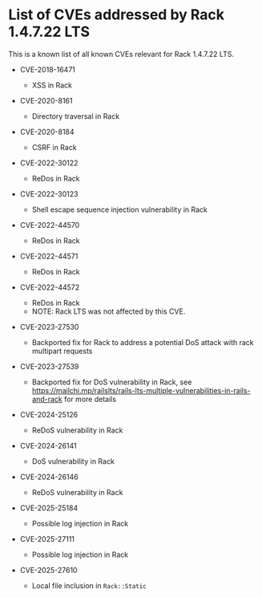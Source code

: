 # List of CVEs addressed by Rack 1.4.7.22 LTS

This is a known list of all known CVEs relevant for Rack 1.4.7.22 LTS.

- CVE-2018-16471
  - XSS in Rack

- CVE-2020-8161
  - Directory traversal in Rack

- CVE-2020-8184
  - CSRF in Rack

- CVE-2022-30122
  - ReDos in Rack

- CVE-2022-30123
  - Shell escape sequence injection vulnerability in Rack

- CVE-2022-44570
  - ReDos in Rack

- CVE-2022-44571
  - ReDos in Rack

- CVE-2022-44572
  - ReDos in Rack
  - NOTE: Rack LTS was not affected by this CVE.

- CVE-2023-27530
  - Backported fix for Rack to address a potential DoS attack with rack multipart requests

- CVE-2023-27539
  - Backported fix for DoS vulnerability in Rack, see https://mailchi.mp/railslts/rails-lts-multiple-vulnerabilities-in-rails-and-rack for more details

- CVE-2024-25126
  - ReDoS vulnerability in Rack

- CVE-2024-26141
  - DoS vulnerability in Rack

- CVE-2024-26146
  - ReDoS vulnerability in Rack

- CVE-2025-25184
  - Possible log injection in Rack

- CVE-2025-27111
  - Possible log injection in Rack

- CVE-2025-27610
  - Local file inclusion in `Rack::Static`
